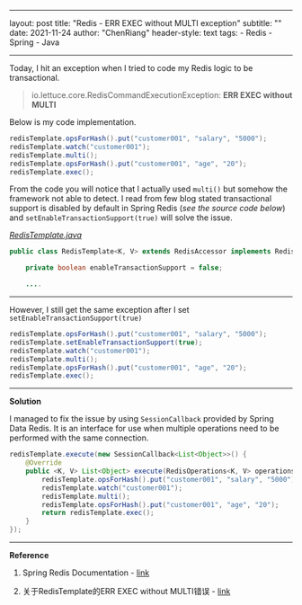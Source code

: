 ***

layout: post
title: "Redis -  ERR EXEC without MULTI exception"
subtitle: ""
date: 2021-11-24
author: "ChenRiang"
header-style: text
tags:
\- Redis
\- Spring
\- Java

***

Today, I hit an exception when I tried to code my Redis logic to be transactional.

> io.lettuce.core.RedisCommandExecutionException: **ERR EXEC without MULTI**

Below is my code implementation.

```java
redisTemplate.opsForHash().put("customer001", "salary", "5000");
redisTemplate.watch("customer001");
redisTemplate.multi();
redisTemplate.opsForHash().put("customer001", "age", "20");
redisTemplate.exec();
```

From the code you will notice that I actually used `multi()` but somehow the framework not able to detect. I read from few blog stated transactional support is disabled by default in Spring Redis (*see the source code below*) and  `setEnableTransactionSupport(true)` will solve the issue.

*[RedisTemplate.java](https://github.com/spring-projects/spring-data-redis/blob/main/src/main/java/org/springframework/data/redis/core/RedisTemplate.java#L92)*

```java
public class RedisTemplate<K, V> extends RedisAccessor implements RedisOperations<K, V>, BeanClassLoaderAware {

    private boolean enableTransactionSupport = false;

    ....
```

***

However, I still get the same exception after I set  `setEnableTransactionSupport(true)`

```java
redisTemplate.opsForHash().put("customer001", "salary", "5000");
redisTemplate.setEnableTransactionSupport(true);
redisTemplate.watch("customer001");
redisTemplate.multi();
redisTemplate.opsForHash().put("customer001", "age", "20");
redisTemplate.exec();
```

***

**Solution**

I managed to fix the issue by using `SessionCallback` provided by Spring Data Redis. It is an interface for use when multiple operations need to be performed with the same connection.

```java
redisTemplate.execute(new SessionCallback<List<Object>>() {
    @Override
    public <K, V> List<Object> execute(RedisOperations<K, V> operations) throws DataAccessException {
        redisTemplate.opsForHash().put("customer001", "salary", "5000");
        redisTemplate.watch("customer001");
        redisTemplate.multi();
        redisTemplate.opsForHash().put("customer001", "age", "20");
        return redisTemplate.exec();
    }
});
```

***

**Reference**

1.  Spring Redis Documentation - [link](https://docs.spring.io/spring-data/data-redis/docs/current/reference/html/#tx.spring)

2.  关于RedisTemplate的ERR EXEC without MULTI错误 - [link](https://blog.csdn.net/Yihchu/article/details/108481675)
